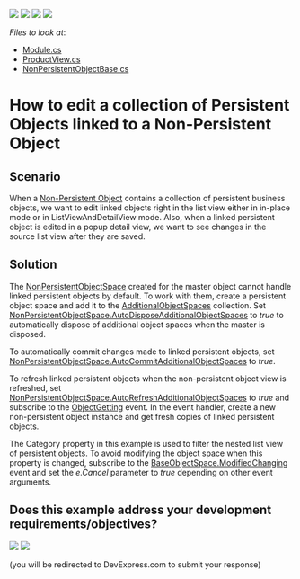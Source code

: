 <!-- default badges list -->
![](https://img.shields.io/endpoint?url=https://codecentral.devexpress.com/api/v1/VersionRange/262842523/20.1.4%2B)
[![](https://img.shields.io/badge/Open_in_DevExpress_Support_Center-FF7200?style=flat-square&logo=DevExpress&logoColor=white)](https://supportcenter.devexpress.com/ticket/details/T888962)
[![](https://img.shields.io/badge/📖_How_to_use_DevExpress_Examples-e9f6fc?style=flat-square)](https://docs.devexpress.com/GeneralInformation/403183)
[![](https://img.shields.io/badge/💬_Leave_Feedback-feecdd?style=flat-square)](#does-this-example-address-your-development-requirementsobjectives)
<!-- default badges end -->
*Files to look at*:

* [Module.cs](./CS/NonPersistentObjectsDemo.Module/Module.cs)
* [ProductView.cs](./CS/NonPersistentObjectsDemo.Module/BusinessObjects/ProductView.cs)
* [NonPersistentObjectBase.cs](./CS/NonPersistentObjectsDemo.Module/BusinessObjects/NonPersistentObjectBase.cs)


# How to edit a collection of Persistent Objects linked to a Non-Persistent Object

## Scenario

When a [Non\-Persistent Object](https://docs.devexpress.com/eXpressAppFramework/116516/concepts/business-model-design/non-persistent-objects?v=20.1) contains a collection of persistent business objects, we want to edit linked objects right in the list view either in in-place mode or in ListViewAndDetailView mode. Also, when a linked persistent object is edited in a popup detail view, we want to see changes in the source list view after they are saved.

## Solution

The [NonPersistentObjectSpace](https://docs.devexpress.com/eXpressAppFramework/DevExpress.ExpressApp.NonPersistentObjectSpace) created for the master object cannot handle linked persistent objects by default. To work with them, create a persistent object space and add it to the [AdditionalObjectSpaces](https://docs.devexpress.com/eXpressAppFramework/DevExpress.ExpressApp.NonPersistentObjectSpace.AdditionalObjectSpaces) collection. Set [NonPersistentObjectSpace\.AutoDisposeAdditionalObjectSpaces](https://docs.devexpress.com/eXpressAppFramework/DevExpress.ExpressApp.NonPersistentObjectSpace.AutoDisposeAdditionalObjectSpaces?v=20.1) to *true* to automatically dispose of additional object spaces when the master is disposed. 

To automatically commit changes made to linked persistent objects, set [NonPersistentObjectSpace\.AutoCommitAdditionalObjectSpaces](https://docs.devexpress.com/eXpressAppFramework/DevExpress.ExpressApp.NonPersistentObjectSpace.AutoCommitAdditionalObjectSpaces?v=20.1) to *true*.

To refresh linked persistent objects when the non-persistent object view is refreshed, set [NonPersistentObjectSpace\.AutoRefreshAdditionalObjectSpaces](https://docs.devexpress.com/eXpressAppFramework/DevExpress.ExpressApp.NonPersistentObjectSpace.AutoRefreshAdditionalObjectSpaces) to *true* and subscribe to the [ObjectGetting](https://docs.devexpress.com/eXpressAppFramework/DevExpress.ExpressApp.NonPersistentObjectSpace.ObjectGetting) event. In the event handler, create a new non-persistent object instance and get fresh copies of linked persistent objects.

The Category property in this example is used to filter the nested list view of persistent objects. To avoid modifying the object space when this property is changed, subscribe to the [BaseObjectSpace.ModifiedChanging](https://docs.devexpress.com/eXpressAppFramework/DevExpress.ExpressApp.BaseObjectSpace.ModifiedChanging) event and set the *e.Cancel* parameter to *true* depending on other event arguments.
<!-- feedback -->
## Does this example address your development requirements/objectives?

[<img src="https://www.devexpress.com/support/examples/i/yes-button.svg"/>](https://www.devexpress.com/support/examples/survey.xml?utm_source=github&utm_campaign=XAF_Non-Persistent-Objects-Edit-Linked-Persistent-Objects-Demo&~~~was_helpful=yes) [<img src="https://www.devexpress.com/support/examples/i/no-button.svg"/>](https://www.devexpress.com/support/examples/survey.xml?utm_source=github&utm_campaign=XAF_Non-Persistent-Objects-Edit-Linked-Persistent-Objects-Demo&~~~was_helpful=no)

(you will be redirected to DevExpress.com to submit your response)
<!-- feedback end -->
